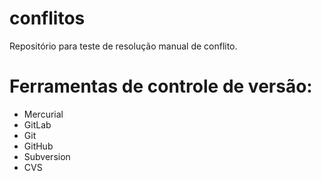 # conflitos
Repositório para teste de resolução manual de conflito.
# Ferramentas de controle de versão:

* Mercurial
* GitLab
* Git
* GitHub
* Subversion
* CVS
